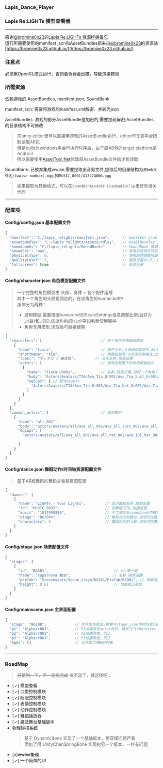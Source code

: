 ﻿### Lapis_Dance_Player
### Lapis Re:LiGHTs 模型查看器

---
感谢[@bromine0x23](https://github.com/bromine0x23)的[Lapis Re:LiGHTs 资源挖掘备忘](https://bromine0x23.github.io/lapis-datamine-notes/lapis-datamine-notes.html)  
运行所需要使用的manifest.json和AssetBundles都来自[@bromine0x23](https://github.com/bromine0x23)的资源站[https://bromine0x23.github.io/](https://bromine0x23.github.io/)

### 注意点
必须用OpenGL模式运行，否则着色器会出错，导致渲染错误  

### 所需资源
依赖游戏的 AssetBundles, manifest.json, SoundBank  
  
manifest.json: 需要将游戏的manifest.xml解密，并转为json  

AssetBundles: 游戏的部分AssetBundle是加密的,需要提前解密;AssetBundles的目录结构不可修改  
> 在unity editor里可以直接用游戏的AssetBundle运行，editor可无视平台限制读取AB包  
> 但是build为windows平台可执行程序后，由于原AB包的target platform是Android  
> 所以需要使用[AssetTool.Net](https://github.com/nesrak1/AssetsTools.NET)修改原AssetBundle文件后才能读取  

SoundBank: 已放弃集成wwise,需要提取出音频文件,提取后的目录结构为`原bnk文件名/(wwise number).ogg`,如`MUSIC_0001/413274000.ogg`  
> 如果提取为其他格式，可以在`SoundBankLoader.LoadAudioClip`里修改相关代码  
  
---

### 配置项  
#### Config/config.json 基本配置文件
```js
{
  "manifest": "C:/lapis_relights/manifest.json",      // manifest.json 文件路径;使用"."或".."开头则认为是相对路径(相对config.json文件)
  "assetbundles": "C:/lapis_relights/AssetBundles",   // AssetBundles 资源所在目录;使用"."或".."开头则认为是相对路径(相对config.json文件)
  "soundbanks": "C:/lapis_relights/SoundBanks",       // SoundBank 资源所在目录;使用"."或".."开头则认为是相对路径(相对config.json文件)
  "soundExt": "wav",                                  // 使用的音频文件的格式,与SoundBank下的文件格式需匹配,支持ogg/mp3/wav;默认使用wav
  "physicalType": 0,                                  // 使用的物理模块版本 0:UnityChanSpringBone 1:DynamicBone,默认为0
  "qualityLevel": 5,                                  // 画质设置(0-5),就是unity默认的6档
  "fullscreen": true                                  // 是否全屏
}
```

#### Config/character.json 角色模型配置文件
> 一个完整的角色模型由 头部，身体 + 各个配件组成  
> 其中一个角色的头部是固定的，在该角色的human.bdl中  
> 身体分为两种：  
> + 通用模型,需要根据human.bdl的ScaleSettings信息调整比例;且非为_r(巨)和_l(贫),依据角色的isLoli字段判断使用哪种
> + 角色专用模型,读取后可直接使用  
```js
{
  "characters": [                           // 各个角色专用服装模型
    {
      "name": "tiara",                      // 角色全名,与资源读取相关,25个角色固定
      "shortName": "tia",                   // 角色名缩写,与资源读取相关,25个角色固定
      "label": "ティアラ / 缇亚拉",         // 显示名称,随意设置 
      "actors": [                           // 该角色配置下的可用模型组合
        {
          "name": "Tiara UR002",            // 名称,随意设置,但同一个角色下不可重复
          "body": "Actors/Avatars/TIA/Ava_Tia_Ur001/Ava_Tia_Suit_Ur001/Ava_Tia_Suit_Ur001", // 身体的asset
          "eqiups": [ // 配件assets
            "Actors/Avatars/TIA/Ava_Tia_Ur001/Ava_Tia_Hat_Ur001/Ava_Tia_Hat_Ur001"
          ]
        }
      ]
    }
  ],
  "common_actors": [                        // 通用模型
    {
      "name": "all_002",
      "body": "actors/avatars/all/ava_all_002/ava_all_suit_002/ava_all_suit_002",
      "eqiups": [
        "actors/avatars/all/ava_all_002/ava_all_hat_002/ava_{0}_hat_002"    // 一个文件内按不同角色有多个AvatarSetting的，用通配符
                                                                            // 部分按不同角色使用不同模型的，没有适配这一类，要使用需单独配置
      ]
    }
  ]
}
```

#### Config/dance.json 舞蹈动作/时间轴资源配置文件
> 基于AR版舞蹈的舞蹈查看器资源配置  
```js
{
  "dances": [
    {
      "name": "LiGHTs - Your Lights",         // 显示舞蹈名称,随意设置
      "id": "MUSIC_0002",                     // 该舞蹈的ID,为固定值
      "music": "1017980350",                  // 手工填写从soundbank中解包出的音乐文件名，或者自己拿对应的音乐文件放上也可以
      "stage": "BG2004",                      // 舞蹈对应的舞台,该项仅在魔法舞台Live中生效
      "characters": 5                         // 舞蹈对应的人数,该项仅在魔法舞台Live中生效
    }
  ]
}
```

#### Config/stage.json 场景配置文件
```js
{
  "stages": [
    {
      "id": "BG301",                              // id,唯一值
      "name": "supernova 舞台",                   // 名称,随意设置
      "prefab": "SceneAssets/Scene_stage/BG301/Prefab/BG301", // 场景资源路径
      "height": 0.01                              // 地面修正高度
    }
  ]
}
```

#### Config/mainscene.json 主界面配置
```js
{
  "stage": "BG108",             // 主界面场景ID,需要与stage.json中的场景id匹配
  "p1": "Alpha/r001",           // P1位置角色actor标识，格式为"{character.name}/{actor.name}"，需要与character.json中的匹配
  "p2": "Alpha/r001",           // P2位置角色，同上
  "p3": "Alpha/r001",           // P3位置角色，同上
  "bgms": []                    // 主界面可用BGM列表
}
```


---

### RoadMap
> ~~只是列一下，不一定能完成~~
> 搞不动了，就这样吧...
+ [✓] 模型查看
+ [✓] 口型控制模块
+ [✓] 眨眼控制模块
+ [✓] 表情控制模块
+ [✓] 动作控制模块
+ [✓] 舞蹈播放器
+ [✓] 魔法舞台基础版本
+ 物理碰撞系统
  > 基于 DynamicBone 实现了一个基础版本，但穿模问题严重  
  > 添加了用 UnityChanSpringBone 实现的另一个版本，一样有问题  
+ [x]~~wwise集成~~
+ [✓] 一个简单的UI












